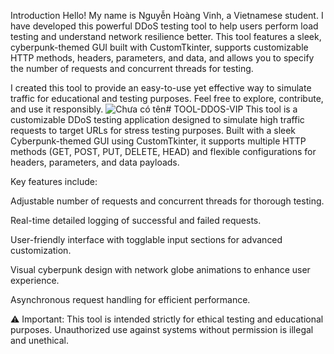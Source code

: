Introduction
Hello! My name is Nguyễn Hoàng Vinh, a Vietnamese student. I have developed this powerful DDoS testing tool to help users perform load testing and understand network resilience better. This tool features a sleek, cyberpunk-themed GUI built with CustomTkinter, supports customizable HTTP methods, headers, parameters, and data, and allows you to specify the number of requests and concurrent threads for testing.

I created this tool to provide an easy-to-use yet effective way to simulate traffic for educational and testing purposes. Feel free to explore, contribute, and use it responsibly.
![Chưa có tên](https://github.com/user-attachments/assets/26e63d68-62ab-46ce-b7c8-9b4cbcc416ae)# TOOL-DDOS-VIP
This tool is a customizable DDoS testing application designed to simulate high traffic requests to target URLs for stress testing purposes. Built with a sleek Cyberpunk-themed GUI using CustomTkinter, it supports multiple HTTP methods (GET, POST, PUT, DELETE, HEAD) and flexible configurations for headers, parameters, and data payloads.

Key features include:

Adjustable number of requests and concurrent threads for thorough testing.

Real-time detailed logging of successful and failed requests.

User-friendly interface with togglable input sections for advanced customization.

Visual cyberpunk design with network globe animations to enhance user experience.

Asynchronous request handling for efficient performance.

⚠️ Important: This tool is intended strictly for ethical testing and educational purposes. Unauthorized use against systems without permission is illegal and unethical.


